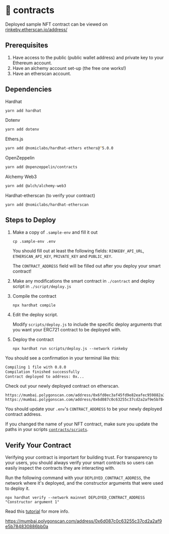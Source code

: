 

# 🧰 contracts
Deployed sample NFT contract can be viewed on [rinkeby.etherscan.io/address/](https://rinkeby.etherscan.io/address/#code)

## Prerequisites
1. Have access to the public (public wallet address) and private key to your Ethereum account.
2. Have an alchemy account set-up (the free one works!)
3. Have an etherscan account.

## Dependencies
Hardhat
```zsh
yarn add hardhat
```

Dotenv
```zsh
yarn add dotenv
```

Ethers.js
```zsh
yarn add @nomiclabs/hardhat-ethers ethers@^5.0.0
```
OpenZeppelin
```zsh
yarn add @openzeppelin/contracts
```
Alchemy Web3
```zsh
yarn add @alch/alchemy-web3
```
Hardhat-etherscan (to verify your contract)
```
yarn add @nomiclabs/hardhat-etherscan
```

## Steps to Deploy
1. Make a copy of `.sample-env` and fill it out
    ```
    cp .sample-env .env
    ```
    You should fill out at least the following fields: `RINKEBY_API_URL`, `ETHERSCAN_API_KEY`, `PRIVATE_KEY` and `PUBLIC_KEY`.

    The `CONTRACT_ADDRESS` field will be filled out after you deploy your smart contract!
2. Make any modifications the smart contract in `./contract` and deploy script in `./script/deploy.js`
3. Compile the contract
    ```
    npx hardhat compile
    ```
4. Edit the deploy script.

    Modify `scripts/deploy.js` to include the specific deploy arguments that you want your ERC721 contract to be deployed with.
5. Deploy the contract
    ```
    npx hardhat run scripts/deploy.js --network rinkeby
    ```

You should see a confirmation in your terminal like this:
```zsh
Compiling 1 file with 0.8.0
Compilation finished successfully
Contract deployed to address: 0x...
```

Check out your newly deployed contract on etherscan.
```
https://mumbai.polygonscan.com/address/0x6fd0ec3af45fd9e82eafec959882a33d87403e56
https://mumbai.polygonscan.com/address/0x6d087c0c63255c37cd2a2af9e5b784830886bb0a
```

You should update your `.env`'s `CONTRACT_ADDRESS` to be your newly deployed contract address.

If you changed the name of your NFT contract, make sure you update the paths in your scripts [`contracts/scripts`](/contracts/scripts).

## Verify Your Contract
Verifying your contract is important for building trust. For transparency to your users, you should always verify your smart contracts so users can easily inspect the contracts they are interacting with.


Run the following command with your `DEPLOYED_CONTRACT_ADDRESS`, the network where it's deployed, and the constructor arguments that were used to deploy it.
```
npx hardhat verify --network mainnet DEPLOYED_CONTRACT_ADDRESS "Constructor argument 1"
```
Read this [tutorial](https://hardhat.org/plugins/nomiclabs-hardhat-etherscan.html) for more info.


https://mumbai.polygonscan.com/address/0x6d087c0c63255c37cd2a2af9e5b784830886bb0a
